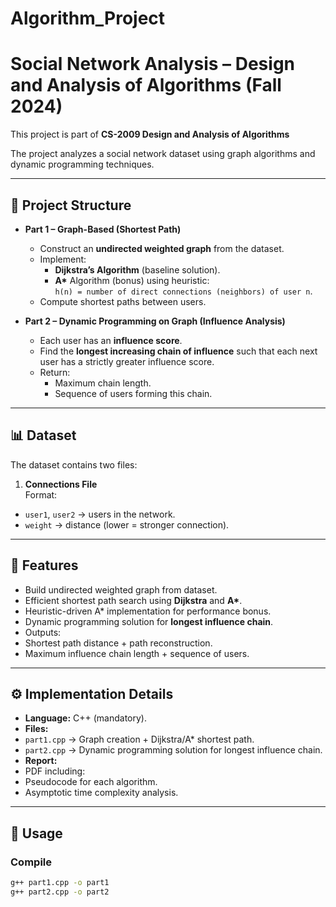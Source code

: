 # Algorithm_Project
# Social Network Analysis – Design and Analysis of Algorithms (Fall 2024)

This project is part of **CS-2009 Design and Analysis of Algorithms**
  

The project analyzes a social network dataset using graph algorithms and dynamic programming techniques.  

---

## 📂 Project Structure
- **Part 1 – Graph-Based (Shortest Path)**
  - Construct an **undirected weighted graph** from the dataset.
  - Implement:
    - **Dijkstra’s Algorithm** (baseline solution).
    - **A\*** Algorithm (bonus) using heuristic:  
      `h(n) = number of direct connections (neighbors) of user n`.
  - Compute shortest paths between users.

- **Part 2 – Dynamic Programming on Graph (Influence Analysis)**
  - Each user has an **influence score**.
  - Find the **longest increasing chain of influence** such that each next user has a strictly greater influence score.
  - Return:
    - Maximum chain length.
    - Sequence of users forming this chain.

---

## 📊 Dataset
The dataset contains two files:
1. **Connections File**  
   Format:  
- `user1`, `user2` → users in the network.  
- `weight` → distance (lower = stronger connection).

---

## 🚀 Features
- Build undirected weighted graph from dataset.
- Efficient shortest path search using **Dijkstra** and **A\***.
- Heuristic-driven A\* implementation for performance bonus.
- Dynamic programming solution for **longest influence chain**.
- Outputs:
- Shortest path distance + path reconstruction.
- Maximum influence chain length + sequence of users.

---

## ⚙️ Implementation Details
- **Language:** C++ (mandatory).  
- **Files:**
- `part1.cpp` → Graph creation + Dijkstra/A\* shortest path.
- `part2.cpp` → Dynamic programming solution for longest influence chain.
- **Report:**  
- PDF including:
 - Pseudocode for each algorithm.
 - Asymptotic time complexity analysis.

---

## 📌 Usage
### Compile
```bash
g++ part1.cpp -o part1
g++ part2.cpp -o part2

